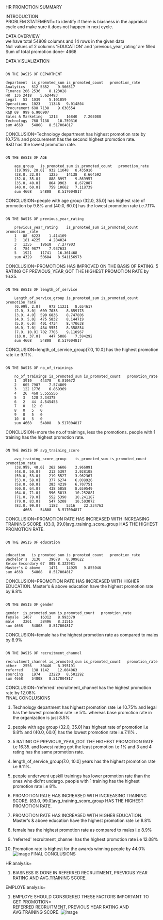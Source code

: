 HR PROMOTION SUMMARY								
								
INTRODUCTION								
PROBLEM STATEMENT=  to identify if there is biasness in the appraisal cycle and make sure it does not happen in next cycle.								
								
DATA OVERVIEW								
we have total 54808 columns and 14 rows in the given data								
Null values of 2 columns 'EDUCATION' and 'previous_year_rating' are filled								
Sum of total promotion done-			4668					
								
DATA VISUALIZATION								
								
                                                                                                                                 ON THE BASIS OF DEPARTMENT								
								
	department	is_promoted_sum	is_promoted_count	promotion_rate				
	Analytics	512	5352	9.566517				
	Finance	206	2536	8.123028				
	HR	136	2418	5.624483				
	Legal	53	1039	5.101059				
	Operations	1023	11348	9.014804				
	Procurement	688	7138	9.638554				
	R&D	69	999	6.906907				
	Sales & Marketing	1213	16840	7.203088				
	Technology	768	7138	10.759316				
	sum	4668	54808	8.517004817				
								
								
CONCLUSION=Technology department has highest promotion rate by 10.75%  and procurement has the second highest promotion rate.								
R&D has the lowest promotion rate.								
								
                                                                                                                                 ON THE BASIS OF AGE								
								
		age_group	is_promoted_sum	is_promoted_count	promotion_rate			
		(19.999, 28.0]	932	11048	8.435916			
		(28.0, 32.0]	1225	14138	8.664592			
		(32.0, 35.0]	888	8997	9.869957			
		(35.0, 40.0]	864	9963	8.672087			
		(40.0, 60.0]	759	10662	7.118739			
		sum	4668	54808	8.517004817			
								
								
								
								
								
								
CONCLUSION=people with age group (32.0, 35.0] has highest rate of promotion by 9.8% and (40.0, 60.0] has the lowest promotion rate i.e.7.11%								
								
								
                                                                                                                                 ON THE BASIS OF previous_year_rating								
								
		previous_year_rating	is_promoted_sum	is_promoted_count	promotion _rate			
		1	88	6223	1.414109			
		2	181	4225	4.284024			
		3	1355	18618	7.277903			
		4	784	9877	7.937633			
		5	1921	11741	16.361468			
		sum	4329	50684	8.541156973			
								
								
								
								
								
								
								
								
CONCLUSION=PROMOTIONS HAS IMPROVED ON THE BASIS OF RATING. 5 RATING OF PREVIOUS_YEAR_GOT THE HIGHEST PROMOTION RATE by 16.35.								
								
                                                                                                                                 ON THE BASIS OF length_of_service								
								
		Length_of_service_group	is_promoted_sum	is_promoted_count	promotion_rate			
		(0.999, 2.0]	972	11231	8.654617			
		(2.0, 3.0]	609	7033	8.659178			
		(3.0, 4.0]	598	6836	8.747806			
		(4.0, 5.0]	475	5832	8.144719			
		(5.0, 6.0]	401	4734	8.470638			
		(6.0, 7.0]	464	5551	8.358854			
		(7.0, 10.0]	702	7705	9.110967			
		(10.0, 37.0]	447	5886	7.594292			
		sum	4668	54808	8.517004817			
								
								
								
								
								
								
CONCLUSION=length_of_service_group(7.0, 10.0] has the highest promotion rate i.e 9.11%.								
								
                                                                                                                                 ON THE BASIS OF no_of_trainings								
								
		no_of_trainings	is_promoted_sum	is_promoted_count	promotion_rate			
		1	3910	44378	8.810672			
		2	605	7987	7.574809			
		3	122	1776	6.869369			
		4	26	468	5.555556			
		5	3	128	2.34375			
		6	2	44	4.545455			
		7	0	12	0			
		8	0	5	0			
		9	0	5	0			
		10	0	5	0			
		sum	4668	54808	8.517004817			
								
								
								
								
CONCLUSION=more the no.of trainings, less the promotions. people with 1 training has the highest promotion rate.								
								
                                                                                                                                 ON THE BASIS OF avg_training_score								
								
		avg_training_score_group	is_promoted_sum	is_promoted_count	promotion_rate			
		(38.999, 48.0]	262	6606	3.966091			
		(48.0, 50.0]	212	5397	3.928108			
		(50.0, 53.0]	219	5527	3.962367			
		(53.0, 58.0]	377	6274	6.008926			
		(58.0, 60.0]	283	4219	6.707751			
		(60.0, 64.0]	438	5058	8.659549			
		(64.0, 71.0]	596	5813	10.252881			
		(71.0, 79.0]	552	5390	10.241187			
		(79.0, 83.0]	547	5208	10.503072			
		(83.0, 99.0]	1182	5316	22.234763			
			4668	54808	8.517004817			
								
								
								
								
CONCLUSION=PROMOTION RATE HAS INCREASED WITH INCREASING TRAINING SCORE. (83.0, 99.0]avg_training_score_group HAS THE HIGHEST PROMOTION RATE.								
								
                                                                                                                                 ON THE BASIS OF education								
								
								
	education	is_promoted_sum	is_promoted_count	promotion_rate				
	Bachelor's	3130	39078	8.009622				
	Below Secondary	67	805	8.322981				
	Master's & above	1471	14925	9.855946				
	sum	4668	54808	8.517004817				
								
								
								
								
								
								
								
								
								
								
								
CONCLUSION=PROMOTION RATE HAS INCREASED WITH HIGHER EDUCATION. Master's & above education have the highest promotion rate by 9.8%								
								
                                                                                                                                 ON THE BASIS OF gender								
								
	gender	is_promoted_sum	is_promoted_count	promotion_rate				
	female	1467	16312	8.993379				
	male	3201	38496	8.31515				
	sum	4668	54808	8.517004817				
								
								
								
								
								
								
								
								
								
								
								
CONCLUSION=female has the highest promotion rate as compared to males by 8.9%								
								
                                                                                                                                 ON THE BASIS OF recruitment_channel								
								
	recruitment_channel	is_promoted_sum	is_promoted_count	promotion_rate				
	other	2556	30446	8.395191				
	referred	138	1142	12.084063				
	sourcing	1974	23220	8.501292				
	sum	4668	54808	8.517004817				
								
								
								
								
								
								
								
								
								
								
								
CONCLUSION='referred' recruitment_channel has the highest promotion rate by 12.08%								
FINAL CONCLUSIONS																								
																								
1.  Technology department has highest promotion rate i.e 10.75%  and legal has the lowest promotion rate i.e 5%.  whereas base promotion rate in the organization is just 8.5%																								
																								
2.  people with age group (32.0, 35.0] has highest rate of promotion i.e 9.8% and (40.0, 60.0] has the lowest promotion rate i.e.7.11% .																								
																								
3.  5 RATING OF PREVIOUS_YEAR_GOT THE HIGHEST PROMOTION RATE i.e 16.35. and lowest rating got the least promotion i.e 1% and 3 and 4 rating has the same promotion rate.																								
																								
3.  length_of_service_group(7.0, 10.0] years has the highest promotion rate i.e 9.11%.																								
																								
4.  people underwent upskill trainings has lower promotion rate than the ones who did'nt undergo. people with 1 training has the highest promotion rate  i.e 8%.																								
																								
5.  PROMOTION RATE HAS INCREASED WITH INCREASING TRAINING SCORE.                    (83.0, 99.0]avg_training_score_group HAS THE HIGHEST PROMOTION RATE.																								
																								
6.  PROMOTION RATE HAS INCREASED WITH HIGHER EDUCATION. Master's & above education have the highest promotion rate i.e 9.8%																								
																								
7.  female has the highest promotion rate as compared to males i.e 8.9%																								
																								
8.    'referred' recruitment_channel has the highest promotion rate i.e 12.08%																								
																								
9.  Promotion rate is highest for the awards winning people by 44.0%																								
![image](https://github.com/user-attachments/assets/d8adb185-7e30-4b9f-8320-01c5aa1118bd)
FINAL CONCLUSIONS	
	
	
HR analysis=	
1. BIASNESS IS DONE IN REFERRED RECRUITMENT, PREVIOUS YEAR RATING AND AVG.TRAINING SCORE. 	
	
EMPLOYE analysis=	
1. EMPLOYE SHOULD CONSIDERED THESE FACTORS IMPORTANT TO GET PROMOTION=	
	REFERRED RECRUITMENT, PREVIOUS YEAR RATING AND AVG.TRAINING SCORE.
![image](https://github.com/user-attachments/assets/afd0278b-ef9c-43d8-ba63-b4a591ec09f9)

